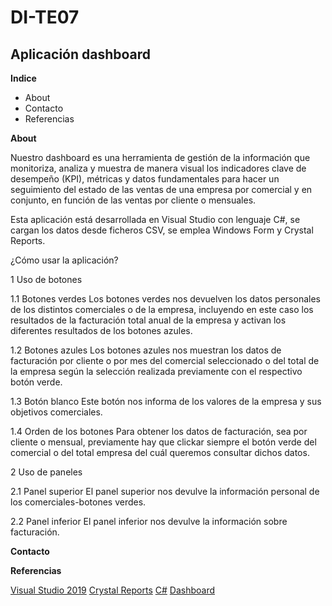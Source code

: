 # DI-TE07
## Aplicación dashboard


**Indice**

* About
* Contacto
* Referencias


**About**

Nuestro dashboard es una herramienta de gestión de la información que monitoriza, analiza y muestra de manera visual los indicadores clave de desempeño (KPI), métricas y datos fundamentales para hacer un seguimiento del estado de las ventas de una empresa por comercial y en conjunto, en función de las ventas por cliente o mensuales.

Esta aplicación está desarrollada en Visual Studio con lenguaje C#, se cargan los datos desde ficheros CSV, se emplea Windows Form y Crystal Reports.

¿Cómo usar la aplicación?

1 Uso de botones

1.1 Botones verdes
	Los botones verdes nos devuelven los datos personales de los distintos comerciales o de la empresa, incluyendo en este caso los resultados de la facturación total anual de la empresa y activan los diferentes resultados de los botones azules.
	
1.2 Botones azules
	Los botones azules nos muestran los datos de facturación por cliente o por mes del comercial seleccionado o del total de la empresa según la selección realizada previamente con el respectivo botón verde.
	
1.3 Botón blanco
	Este botón nos informa de los valores de la empresa y sus objetivos comerciales.
	
1.4 Orden de los botones
	Para obtener los datos de facturación, sea por cliente o mensual, previamente hay que clickar siempre el botón verde del comercial o del total empresa del cuál queremos consultar dichos datos.

    
2 Uso de paneles
	
2.1 Panel superior
	El panel superior nos devulve la información personal de los comerciales-botones verdes.
	
2.2 Panel inferior
	El panel inferior nos devulve la información sobre facturación.

**Contacto**


**Referencias**

[Visual Studio 2019](https://visualstudio.microsoft.com/es/vs/)
[Crystal Reports](https://www.crystalreports.com/)
[C#](https://docs.microsoft.com/es-es/dotnet/csharp/)
[Dashboard](https://www.wearemarketing.com/es/blog/que-es-un-dashboard-de-negocios-y-cuales-sus-beneficios.html)
